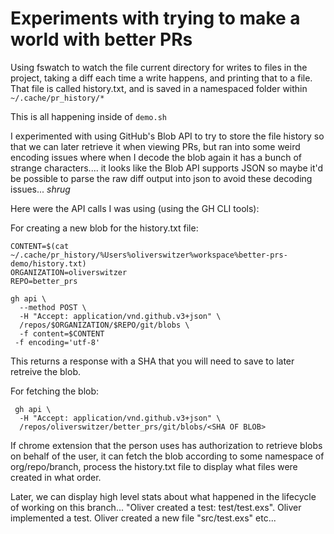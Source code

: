 # Experiments with trying to make a world with better PRs

Using fswatch to watch the file current directory for writes to files in the project, taking a diff each time a write happens, and printing that to a file. That file is called history.txt, and is saved in a namespaced folder within `~/.cache/pr_history/*`

This is all happening inside of `demo.sh`

I experimented with using GitHub's Blob API to try to store the file history so that we can later retrieve it when viewing PRs, but ran into some weird encoding issues where when I decode the blob again it has a bunch of strange characters.... it looks like the Blob API supports JSON so maybe it'd be possible to parse the raw diff output into json to avoid these decoding issues... *shrug*

Here were the API calls I was using (using the GH CLI tools):

For creating a new blob for the history.txt file:

```
CONTENT=$(cat ~/.cache/pr_history/%Users%oliverswitzer%workspace%better-prs-demo/history.txt)
ORGANIZATION=oliverswitzer
REPO=better_prs

gh api \
  --method POST \
  -H "Accept: application/vnd.github.v3+json" \
  /repos/$ORGANIZATION/$REPO/git/blobs \
  -f content=$CONTENT
 -f encoding='utf-8'
```
This returns a response with a SHA that you will need to save to later retreive the blob.

For fetching the blob:

```
 gh api \
  -H "Accept: application/vnd.github.v3+json" \
  /repos/oliverswitzer/better_prs/git/blobs/<SHA OF BLOB>
```

If chrome extension that the person uses has authorization to retrieve blobs on behalf of the user, it can fetch the blob according to some namespace of org/repo/branch, process the history.txt file to display what files were created in what order. 

Later, we can display high level stats about what happened in the lifecycle of working on this branch... "Oliver created a test: test/test.exs". Oliver implemented a test. Oliver created a new file "src/test.exs" etc...
